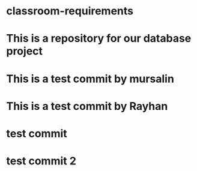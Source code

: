 # classroom-requirements

# This is a repository for our database project

# This is a test commit by mursalin
# This is a test commit by Rayhan
# test commit
# test commit 2
